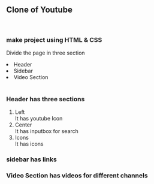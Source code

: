 <h2> Clone of Youtube</h2><br>
<h3>make project using HTML & CSS</h3>
<p>Divide the page in three section </p><li>Header</li><li>Sidebar</li><li>Video Section</li>
<br><h3>Header has three sections</h3><ol> <li>Left<br>It has youtube Icon</li><li>Center<br>It has inputbox for search</li><li>Icons<br>It has icons</li></ol>
<h3>sidebar has links</h3>
<h3>Video Section has videos for different channels</h3>
